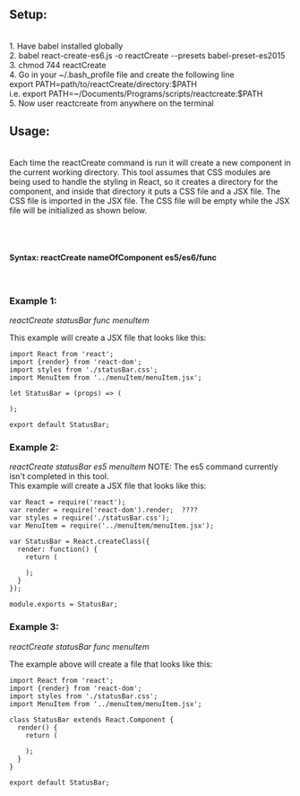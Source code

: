 <h2>Setup:</h2><br>
    1. Have babel installed globally<br>
    2. babel react-create-es6.js -o reactCreate --presets babel-preset-es2015<br>
    3. chmod 744 reactCreate<br>
    4. Go in your ~/.bash_profile file and create the following line<br>
        export PATH=path/to/reactCreate/directory:$PATH<br>
        i.e.      export PATH=~/Documents/Programs/scripts/reactcreate:$PATH<br>
    5. Now user reactcreate from anywhere on the terminal<br>

<h2>Usage:</h2><br>
Each time the reactCreate command is run it will create a new component in the current working directory. This tool assumes that CSS modules are being used to handle the styling in React, so it creates a directory for the component, and inside that directory it puts a CSS file and a JSX file. The CSS file is imported in the JSX file. The CSS file will be empty while the JSX file will be initialized as shown below.

<br><br>

<h4>Syntax: reactCreate nameOfComponent es5/es6/func <list of component dependencies></h4><br>



<h3>Example 1:</h3>
<em>reactCreate statusBar func menuItem</em>

This example will create a JSX file that looks like this:

    import React from 'react';
    import {render} from 'react-dom';
    import styles from './statusBar.css';
    import MenuItem from '../menuItem/menuItem.jsx';

    let StatusBar = (props) => (

    );

    export default StatusBar;



<h3>Example 2:</h3>
<em>reactCreate statusBar es5 menuItem</em>
NOTE: The es5 command currently isn't completed in this tool.<br>
This example will create a JSX file that looks like this:

    var React = require('react');
    var render = require('react-dom').render;  ????
    var styles = require('./statusBar.css');
    var MenuItem = require('../menuItem/menuItem.jsx');

    var StatusBar = React.createClass({
      render: function() {
        return (

        );
      }
    });

    module.exports = StatusBar;


<h3>Example 3:</h3>
<em>reactCreate statusBar func menuItem</em>

The example above will create a file that looks like this:

    import React from 'react';
    import {render} from 'react-dom';
    import styles from './statusBar.css';
    import MenuItem from '../menuItem/menuItem.jsx';

    class StatusBar extends React.Component {
      render() {
        return (

        );
      }
    }

    export default StatusBar;



